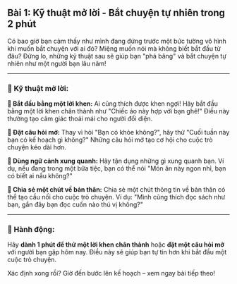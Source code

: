 ## Bài 1: Kỹ thuật mở lời - Bắt chuyện tự nhiên trong 2 phút

Có bao giờ bạn cảm thấy như mình đang đứng trước một bức tường vô hình khi muốn bắt chuyện với ai đó? Miệng muốn nói mà không biết bắt đầu từ đâu? Đừng lo, những kỹ thuật sau sẽ giúp bạn "phá băng" và bắt chuyện tự nhiên như một người bạn lâu năm!

---

### 📌 Kỹ thuật mở lời:

**🔹 Bắt đầu bằng một lời khen:**
Ai cũng thích được khen ngợi! Hãy bắt đầu bằng một lời khen chân thành như "Chiếc áo này hợp với bạn ghê!" Điều này thường tạo cảm giác thoải mái cho người đối diện.

**🔹 Đặt câu hỏi mở:**
Thay vì hỏi "Bạn có khỏe không?", hãy thử "Cuối tuần này bạn có kế hoạch gì không?" Những câu hỏi mở tạo cơ hội cho cuộc trò chuyện kéo dài hơn.

**🔹 Dùng ngữ cảnh xung quanh:**
Hãy tận dụng những gì xung quanh bạn. Ví dụ, nếu đang trong một bữa tiệc, bạn có thể nói "Món ăn này ngon nhỉ, bạn có biết ai nấu không?"

**🔹 Chia sẻ một chút về bản thân:**
Chia sẻ một chút thông tin về bản thân có thể tạo cầu nối cho cuộc trò chuyện. Ví dụ: "Mình cũng thích đọc sách như bạn, gần đây bạn đọc cuốn nào thú vị không?"

---

### 🚀 Hành động:

Hãy **dành 1 phút để thử một lời khen chân thành** hoặc **đặt một câu hỏi mở** với người bạn gặp hôm nay. Điều này sẽ giúp bạn tự tin hơn khi bắt đầu một cuộc trò chuyện.

Xác định xong rồi? Giờ đến bước lên kế hoạch – xem ngay bài tiếp theo!